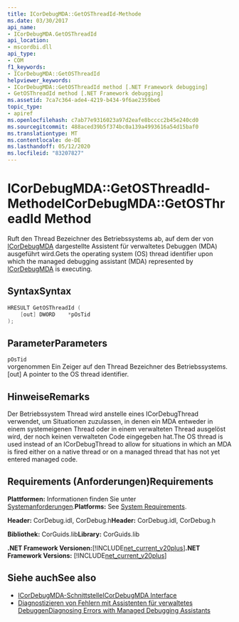 ```yaml
---
title: ICorDebugMDA::GetOSThreadId-Methode
ms.date: 03/30/2017
api_name:
- ICorDebugMDA.GetOSThreadId
api_location:
- mscordbi.dll
api_type:
- COM
f1_keywords:
- ICorDebugMDA::GetOSThreadId
helpviewer_keywords:
- ICorDebugMDA::GetOSThreadId method [.NET Framework debugging]
- GetOSThreadId method [.NET Framework debugging]
ms.assetid: 7ca7c364-ade4-4219-b434-9f6ae2359be6
topic_type:
- apiref
ms.openlocfilehash: c7ab77e9316023a97d2eafe8bcccc2b45e240cd0
ms.sourcegitcommit: 488aced39b5f374bc0a139a4993616a54d15baf0
ms.translationtype: MT
ms.contentlocale: de-DE
ms.lasthandoff: 05/12/2020
ms.locfileid: "83207827"
---
```

# <a name="icordebugmdagetosthreadid-method"></a><span data-ttu-id="19b20-102">ICorDebugMDA::GetOSThreadId-Methode</span><span class="sxs-lookup"><span data-stu-id="19b20-102">ICorDebugMDA::GetOSThreadId Method</span></span>
<span data-ttu-id="19b20-103">Ruft den Thread Bezeichner des Betriebssystems ab, auf dem der von [ICorDebugMDA](icordebugmda-interface.md) dargestellte Assistent für verwaltetes Debuggen (MDA) ausgeführt wird.</span><span class="sxs-lookup"><span data-stu-id="19b20-103">Gets the operating system (OS) thread identifier upon which the managed debugging assistant (MDA) represented by [ICorDebugMDA](icordebugmda-interface.md) is executing.</span></span>  
  
## <a name="syntax"></a><span data-ttu-id="19b20-104">Syntax</span><span class="sxs-lookup"><span data-stu-id="19b20-104">Syntax</span></span>  
  
```cpp  
HRESULT GetOSThreadId (  
    [out] DWORD    *pOsTid  
);  
```  
  
## <a name="parameters"></a><span data-ttu-id="19b20-105">Parameter</span><span class="sxs-lookup"><span data-stu-id="19b20-105">Parameters</span></span>  
 `pOsTid`  
 <span data-ttu-id="19b20-106">vorgenommen Ein Zeiger auf den Thread Bezeichner des Betriebssystems.</span><span class="sxs-lookup"><span data-stu-id="19b20-106">[out] A pointer to the OS thread identifier.</span></span>  
  
## <a name="remarks"></a><span data-ttu-id="19b20-107">Hinweise</span><span class="sxs-lookup"><span data-stu-id="19b20-107">Remarks</span></span>  
 <span data-ttu-id="19b20-108">Der Betriebssystem Thread wird anstelle eines ICorDebugThread verwendet, um Situationen zuzulassen, in denen ein MDA entweder in einem systemeigenen Thread oder in einem verwalteten Thread ausgelöst wird, der noch keinen verwalteten Code eingegeben hat.</span><span class="sxs-lookup"><span data-stu-id="19b20-108">The OS thread is used instead of an ICorDebugThread to allow for situations in which an MDA is fired either on a native thread or on a managed thread that has not yet entered managed code.</span></span>  
  
## <a name="requirements"></a><span data-ttu-id="19b20-109">Requirements (Anforderungen)</span><span class="sxs-lookup"><span data-stu-id="19b20-109">Requirements</span></span>  
 <span data-ttu-id="19b20-110">**Plattformen:** Informationen finden Sie unter [Systemanforderungen](../../get-started/system-requirements.md).</span><span class="sxs-lookup"><span data-stu-id="19b20-110">**Platforms:** See [System Requirements](../../get-started/system-requirements.md).</span></span>  
  
 <span data-ttu-id="19b20-111">**Header:** CorDebug.idl, CorDebug.h</span><span class="sxs-lookup"><span data-stu-id="19b20-111">**Header:** CorDebug.idl, CorDebug.h</span></span>  
  
 <span data-ttu-id="19b20-112">**Bibliothek:** CorGuids.lib</span><span class="sxs-lookup"><span data-stu-id="19b20-112">**Library:** CorGuids.lib</span></span>  
  
 <span data-ttu-id="19b20-113">**.NET Framework Versionen:**[!INCLUDE[net_current_v20plus](../../../../includes/net-current-v20plus-md.md)]</span><span class="sxs-lookup"><span data-stu-id="19b20-113">**.NET Framework Versions:** [!INCLUDE[net_current_v20plus](../../../../includes/net-current-v20plus-md.md)]</span></span>  
  
## <a name="see-also"></a><span data-ttu-id="19b20-114">Siehe auch</span><span class="sxs-lookup"><span data-stu-id="19b20-114">See also</span></span>

- [<span data-ttu-id="19b20-115">ICorDebugMDA-Schnittstelle</span><span class="sxs-lookup"><span data-stu-id="19b20-115">ICorDebugMDA Interface</span></span>](icordebugmda-interface.md)
- [<span data-ttu-id="19b20-116">Diagnostizieren von Fehlern mit Assistenten für verwaltetes Debuggen</span><span class="sxs-lookup"><span data-stu-id="19b20-116">Diagnosing Errors with Managed Debugging Assistants</span></span>](../../debug-trace-profile/diagnosing-errors-with-managed-debugging-assistants.md)
